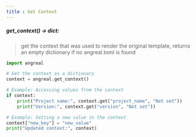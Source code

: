 ```yaml
---
title : Get Context
---
```



##### get_context() -> dict:
> get the context that was used to render the original template, returns an empty dictionary if no angreal.toml is found

```python
import angreal

# Get the context as a dictionary
context = angreal.get_context()

# Example: Accessing values from the context
if context:
    print("Project name:", context.get("project_name", "Not set"))
    print("Version:", context.get("version", "Not set"))

# Example: Setting a new value in the context
context["new_key"] = "new_value"
print("Updated context:", context)
